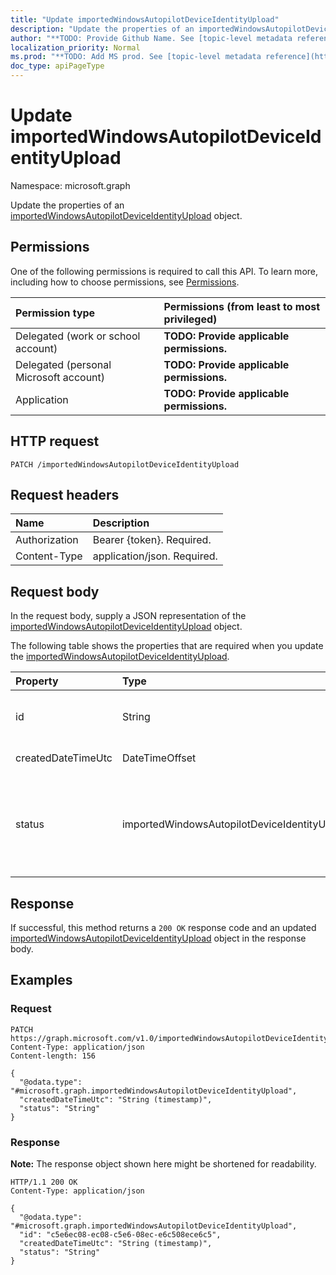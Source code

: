 ```yaml
---
title: "Update importedWindowsAutopilotDeviceIdentityUpload"
description: "Update the properties of an importedWindowsAutopilotDeviceIdentityUpload object."
author: "**TODO: Provide Github Name. See [topic-level metadata reference](https://msgo.azurewebsites.net/add/document/guidelines/metadata.html#topic-level-metadata)**"
localization_priority: Normal
ms.prod: "**TODO: Add MS prod. See [topic-level metadata reference](https://msgo.azurewebsites.net/add/document/guidelines/metadata.html#topic-level-metadata)**"
doc_type: apiPageType
---
```


# Update importedWindowsAutopilotDeviceIdentityUpload
Namespace: microsoft.graph



Update the properties of an [importedWindowsAutopilotDeviceIdentityUpload](../resources/intune-importedwindowsautopilotdeviceidentityupload.md) object.

## Permissions
One of the following permissions is required to call this API. To learn more, including how to choose permissions, see [Permissions](/graph/permissions-reference).

|Permission type|Permissions (from least to most privileged)|
|:---|:---|
|Delegated (work or school account)|**TODO: Provide applicable permissions.**|
|Delegated (personal Microsoft account)|**TODO: Provide applicable permissions.**|
|Application|**TODO: Provide applicable permissions.**|

## HTTP request

<!-- {
  "blockType": "ignored"
}
-->
``` http
PATCH /importedWindowsAutopilotDeviceIdentityUpload
```

## Request headers
|Name|Description|
|:---|:---|
|Authorization|Bearer {token}. Required.|
|Content-Type|application/json. Required.|

## Request body
In the request body, supply a JSON representation of the [importedWindowsAutopilotDeviceIdentityUpload](../resources/intune-importedwindowsautopilotdeviceidentityupload.md) object.

The following table shows the properties that are required when you update the [importedWindowsAutopilotDeviceIdentityUpload](../resources/intune-importedwindowsautopilotdeviceidentityupload.md).

|Property|Type|Description|
|:---|:---|:---|
|id|String|**TODO: Add Description** Inherited from [entity](../resources/entity.md)|
|createdDateTimeUtc|DateTimeOffset|**TODO: Add Description**|
|status|importedWindowsAutopilotDeviceIdentityUploadStatus|**TODO: Add Description**. Possible values are: `noUpload`, `pending`, `complete`, `error`.|



## Response

If successful, this method returns a `200 OK` response code and an updated [importedWindowsAutopilotDeviceIdentityUpload](../resources/intune-importedwindowsautopilotdeviceidentityupload.md) object in the response body.

## Examples

### Request
<!-- {
  "blockType": "request",
  "name": "update_importedwindowsautopilotdeviceidentityupload"
}
-->
``` http
PATCH https://graph.microsoft.com/v1.0/importedWindowsAutopilotDeviceIdentityUpload
Content-Type: application/json
Content-length: 156

{
  "@odata.type": "#microsoft.graph.importedWindowsAutopilotDeviceIdentityUpload",
  "createdDateTimeUtc": "String (timestamp)",
  "status": "String"
}
```


### Response
**Note:** The response object shown here might be shortened for readability.
<!-- {
  "blockType": "response",
  "truncated": true
}
-->
``` http
HTTP/1.1 200 OK
Content-Type: application/json

{
  "@odata.type": "#microsoft.graph.importedWindowsAutopilotDeviceIdentityUpload",
  "id": "c5e6ec08-ec08-c5e6-08ec-e6c508ece6c5",
  "createdDateTimeUtc": "String (timestamp)",
  "status": "String"
}
```

